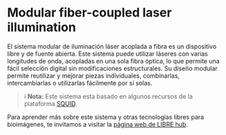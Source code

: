 # Modular fiber-coupled laser illumination

El sistema modular de iluminación láser acoplada a fibra es un dispositivo libre y de fuente abierta. Este sistema puede utilizar láseres con varias longitudes de onda, acopladas en una sola fibra óptica, lo que permite una fácil selección digital sin modificaciones estructurales. Su diseño modular permite reutilizar y mejorar piezas individuales, combinarlas, intercambiarlas o utilizarlas fácilmente por sí solas.

>i **Nota:** Este sistema esta basado en algunos recursos de la plataforma [SQUID](https://github.com/prakashlab/squid-tracking).

Para aprender más sobre este sistema y otras tecnologías libres para bioimágenes, te invitamos a visitar la [página web de LIBRE hub](https://librehub.github.io/).